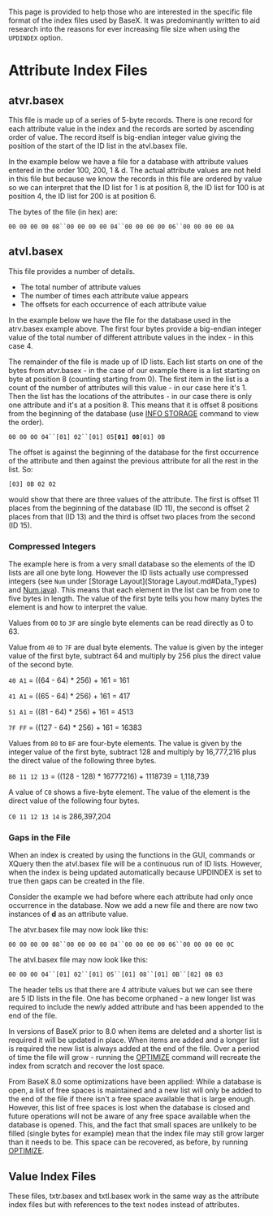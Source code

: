  


 
This page is provided to help those who are interested in the specific file format of the index files used by BaseX. It was predominantly written to aid research into the reasons for ever increasing file size when using the `UPDINDEX` option. 

 
# Attribute Index Files 

## atvr.basex 

This file is made up of a series of 5-byte records. There is one record for each attribute value in the index and the records are sorted by ascending order of value. The record itself is big-endian integer value giving the position of the start of the ID list in the atvl.basex file. 


In the example below we have a file for a database with attribute values entered in the order 100, 200, 1 & d. The actual attribute values are not held in this file but because we know the records in this file are ordered by value so we can interpret that the ID list for 1 is at position 8, the ID list for 100 is at position 4, the ID list for 200 is at position 6. 


The bytes of the file (in hex) are: 


`00 00 00 00 08``00 00 00 00 04``00 00 00 00 06``00 00 00 00 0A`


## atvl.basex 

This file provides a number of details. 

 * The total number of attribute values 
 * The number of times each attribute value appears 
 * The offsets for each occurrence of each attribute value 

In the example below we have the file for the database used in the atrv.basex example above. The first four bytes provide a big-endian integer value of the total number of different attribute values in the index - in this case 4. 


The remainder of the file is made up of ID lists. Each list starts on one of the bytes from atvr.basex - in the case of our example there is a list starting on byte at position 8 (counting starting from 0). The first item in the list is a count of the number of attributes will this value - in our case here it's 1. Then the list has the locations of the attributes - in our case there is only one attribute and it's at a position 8. This means that it is offset 8 positions from the beginning of the database (use [INFO STORAGE](Commands.md#INFO_STORAGE) command to view the order). 


`00 00 00 04``[01] 02``[01] 05`**`[01] 08`**`[01] 0B`


The offset is against the beginning of the database for the first occurrence of the attribute and then against the previous attribute for all the rest in the list. So: 


`[03] 0B 02 02`


would show that there are three values of the attribute. The first is offset 11 places from the beginning of the database (ID 11), the second is offset 2 places from that (ID 13) and the third is offset two places from the second (ID 15). 


### Compressed Integers 

The example here is from a very small database so the elements of the ID lists are all one byte long. However the ID lists actually use compressed integers (see `Num` under [Storage Layout](Storage Layout.md#Data_Types) and [Num.java](https://github.com/BaseXdb/basex/blob/master/basex-core/src/main/java/org/basex/util/Num.java)). This means that each element in the list can be from one to five bytes in length. The value of the first byte tells you how many bytes the element is and how to interpret the value. 


Values from `00` to `3F` are single byte elements can be read directly as 0 to 63. 


Value from `40` to `7F` are dual byte elements. The value is given by the integer value of the first byte, subtract 64 and multiply by 256 plus the direct value of the second byte. 


`40 A1` = ((64 - 64) * 256) + 161 = 161 


`41 A1` = ((65 - 64) * 256) + 161 = 417 


`51 A1` = ((81 - 64) * 256) + 161 = 4513 


`7F FF` = ((127 - 64) * 256) + 161 = 16383 


Values from `80` to `BF` are four-byte elements. The value is given by the integer value of the first byte, subtract 128 and multiply by 16,777,216 plus the direct value of the following three bytes. 


`80 11 12 13` = ((128 - 128) * 16777216) + 1118739 = 1,118,739 


A value of `C0` shows a five-byte element. The value of the element is the direct value of the following four bytes. 


`C0 11 12 13 14` is 286,397,204 


### Gaps in the File 

When an index is created by using the functions in the GUI, commands or XQuery then the atvl.basex file will be a continuous run of ID lists. However, when the index is being updated automatically because UPDINDEX is set to true then gaps can be created in the file. 


Consider the example we had before where each attribute had only once occurrence in the database. Now we add a new file and there are now two instances of **d** as an attribute value. 


The atvr.basex file may now look like this: 


`00 00 00 00 08``00 00 00 00 04``00 00 00 00 06``00 00 00 00 0C`


The atvl.basex file may now look like this: 


`00 00 00 04``[01] 02``[01] 05``[01] 08``[01] 0B``[02] 0B 03`


The header tells us that there are 4 attribute values but we can see there are 5 ID lists in the file. One has become orphaned - a new longer list was required to include the newly added attribute and has been appended to the end of the file. 


In versions of BaseX prior to 8.0 when items are deleted and a shorter list is required it will be updated in place. When items are added and a longer list is required the new list is always added at the end of the file. Over a period of time the file will grow - running the [OPTIMIZE](Commands.md#OPTIMIZE) command will recreate the index from scratch and recover the lost space. 


From BaseX 8.0 some optimizations have been applied: While a database is open, a list of free spaces is maintained and a new list will only be added to the end of the file if there isn't a free space available that is large enough. However, this list of free spaces is lost when the database is closed and future operations will not be aware of any free space available when the database is opened. This, and the fact that small spaces are unlikely to be filled (single bytes for example) mean that the index file may still grow larger than it needs to be. This space can be recovered, as before, by running [OPTIMIZE](Commands.md#OPTIMIZE). 


## Value Index Files 

These files, txtr.basex and txtl.basex work in the same way as the attribute index files but with references to the text nodes instead of attributes. 

